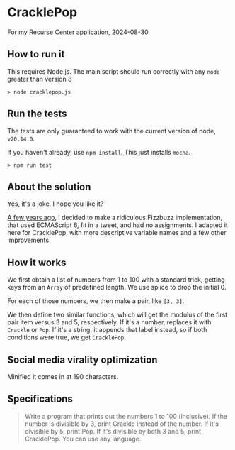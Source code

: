 # CracklePop

For my Recurse Center application, 2024-08-30

## How to run it

This requires Node.js. The main script should run correctly with any `node` greater than version 8

```
> node cracklepop.js
```

## Run the tests

The tests are only guaranteed to work with the current version of node, `v20.14.0`.

If you haven't already, use `npm install`. This just installs `mocha`.

```
> npm run test
```

## About the solution

Yes, it's a joke. I hope you like it?

[A few years ago](https://x.com/NeilKNet/status/1357738719759896577), I decided to make a ridiculous Fizzbuzz implementation, that used ECMAScript 6, fit in a tweet, and had no assignments. I adapted it here for CracklePop, with more descriptive variable names and a few other improvements.

## How it works

We first obtain a list of numbers from 1 to 100 with a standard trick, getting keys from an `Array` of predefined length. We use splice to drop the initial 0. 

For each of those numbers, we then make a pair, like `[3, 3]`.

We then define two similar functions, which will get the modulus of the first pair item versus 3 and 5, respectively. If it's a number, replaces it with `Crackle` or `Pop`. If it's a string, it appends that label instead, so if both conditions were true, we get `CracklePop`.

## Social media virality optimization

Minified it comes in at 190 characters.

## Specifications

> Write a program that prints out the numbers 1 to 100 (inclusive). If the number is divisible by 3, print 
> Crackle instead of the number. If it's divisible by 5, print Pop. If it's divisible by both 3 and 5, print
> CracklePop. You can use any language.


